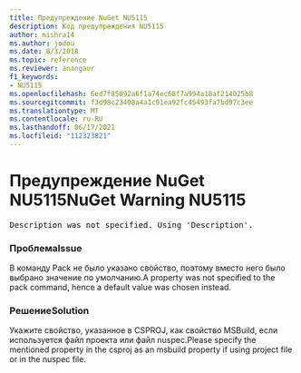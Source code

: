```yaml
---
title: Предупреждение NuGet NU5115
description: Код предупреждения NU5115
author: mishra14
ms.author: jodou
ms.date: 8/3/2018
ms.topic: reference
ms.reviewer: anangaur
f1_keywords:
- NU5115
ms.openlocfilehash: 6ed7f85092a6f1a74ec68f7a994a18af214025b8
ms.sourcegitcommit: f3d98c23408a4a1c01ea92fc45493fa7bd97c3ee
ms.translationtype: MT
ms.contentlocale: ru-RU
ms.lasthandoff: 06/17/2021
ms.locfileid: "112323821"
---
```

# <a name="nuget-warning-nu5115"></a><span data-ttu-id="b1ef7-103">Предупреждение NuGet NU5115</span><span class="sxs-lookup"><span data-stu-id="b1ef7-103">NuGet Warning NU5115</span></span>
<pre>Description was not specified. Using 'Description'.</pre>

### <a name="issue"></a><span data-ttu-id="b1ef7-104">Проблема</span><span class="sxs-lookup"><span data-stu-id="b1ef7-104">Issue</span></span>

<span data-ttu-id="b1ef7-105">В команду Pack не было указано свойство, поэтому вместо него было выбрано значение по умолчанию.</span><span class="sxs-lookup"><span data-stu-id="b1ef7-105">A property was not specified to the pack command, hence a default value was chosen instead.</span></span>


### <a name="solution"></a><span data-ttu-id="b1ef7-106">Решение</span><span class="sxs-lookup"><span data-stu-id="b1ef7-106">Solution</span></span>

<span data-ttu-id="b1ef7-107">Укажите свойство, указанное в CSPROJ, как свойство MSBuild, если используется файл проекта или файл nuspec.</span><span class="sxs-lookup"><span data-stu-id="b1ef7-107">Please specify the mentioned property in the csproj as an msbuild property if using project file or in the nuspec file.</span></span>

